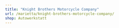 ```yaml
---
title: "Knight Brothers Motorcycle Company"
url: /marietta/knight-brothers-motorcycle-company/
shop: Autowerkstatt
---
```


